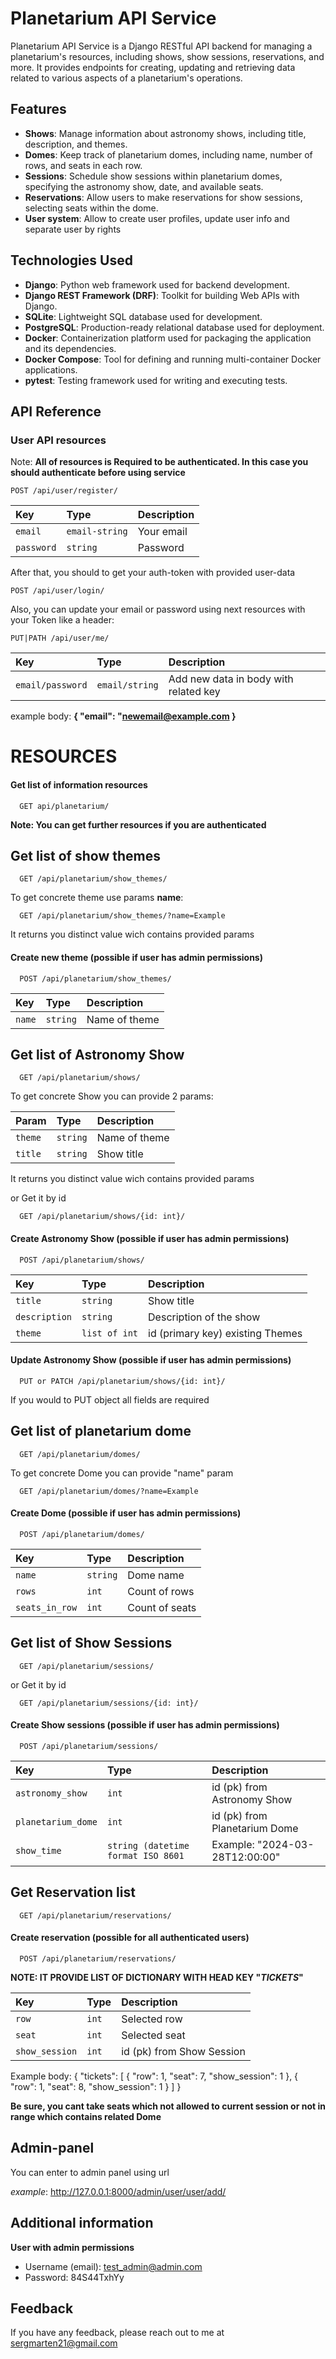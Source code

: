 # Planetarium API Service

Planetarium API Service is a Django RESTful API backend for managing a planetarium's resources, including shows, show sessions, reservations, and more. It provides endpoints for creating, updating and retrieving data related to various aspects of a planetarium's operations.

## Features

- **Shows**: Manage information about astronomy shows, including title, description, and themes.
- **Domes**: Keep track of planetarium domes, including name, number of rows, and seats in each row.
- **Sessions**: Schedule show sessions within planetarium domes, specifying the astronomy show, date, and available seats.
- **Reservations**: Allow users to make reservations for show sessions, selecting seats within the dome.
- **User system**: Allow to create user profiles, update user info and separate user by rights

## Technologies Used

- **Django**: Python web framework used for backend development.
- **Django REST Framework (DRF)**: Toolkit for building Web APIs with Django.
- **SQLite**: Lightweight SQL database used for development.
- **PostgreSQL**: Production-ready relational database used for deployment.
- **Docker**: Containerization platform used for packaging the application and its dependencies.
- **Docker Compose**: Tool for defining and running multi-container Docker applications.
- **pytest**: Testing framework used for writing and executing tests.

## API Reference

### User API resources
Note: **All of resources is Required to be authenticated. In this case you should authenticate before using service**

```http
POST /api/user/register/
```
| Key | Type     | Description                       |
| :-------- | :------- | :-------------------------------- |
| `email`      | `email-string` | Your email | **Required**. |
| `password`  | `string` | Password | **Required**. |

After that, you should to get your auth-token with provided user-data

```http
POST /api/user/login/
```

Also, you can update your email or password using next resources with your Token like a header:

```http
PUT|PATH /api/user/me/
```

| Key | Type     | Description                       |
| :-------- | :------- | :-------------------------------- |
| `email/password`      | `email/string` | Add new data in body with related key | 

example body:
**{
    "email": "newemail@example.com
}**

# RESOURCES

#### Get list of information resources

```http
  GET api/planetarium/
```

**Note: You can get further resources if you are authenticated**

## Get list of show themes

```http
  GET /api/planetarium/show_themes/
```

To get concrete theme use params **name**:
```http
  GET /api/planetarium/show_themes/?name=Example
```
It returns you distinct value wich contains provided params


#### Create new theme (possible if user has admin permissions)

```http
  POST /api/planetarium/show_themes/
```

| Key | Type     | Description                       |
| :-------- | :------- | :-------------------------------- |
| `name`      | `string` | Name of theme | **Required**. |

## Get list of Astronomy Show

```http
  GET /api/planetarium/shows/
```

To get concrete Show you can provide 2 params:

| Param | Type     | Description                       |
| :-------- | :------- | :-------------------------------- |
| `theme`  | `string` | Name of theme |
| `title`  | `string` | Show title |

It returns you distinct value wich contains provided params

or Get it by id

```http
  GET /api/planetarium/shows/{id: int}/
``` 

#### Create Astronomy Show (possible if user has admin permissions)

```http
  POST /api/planetarium/shows/
```

| Key | Type     | Description                       |
| :-------- | :------- | :-------------------------------- |
| `title`  | `string` | Show title | **requried** |
| `description`  | `string` | Description of the show | **requried** |
| `theme`  | `list of int` | id (primary key) existing Themes | **requried** |

#### Update Astronomy Show (possible if user has admin permissions)

```http
  PUT or PATCH /api/planetarium/shows/{id: int}/
```

If you would to PUT object all fields are required

## Get list of planetarium dome

```http
  GET /api/planetarium/domes/
```

To get concrete Dome you can provide "name" param

```http
  GET /api/planetarium/domes/?name=Example
```

#### Create Dome (possible if user has admin permissions)

```http
  POST /api/planetarium/domes/
```

| Key | Type     | Description                       |
| :-------- | :------- | :-------------------------------- |
| `name`  | `string` | Dome name | **requried** |
| `rows`  | `int` | Count of rows | **requried** |
| `seats_in_row`  | `int` | Count of seats | **requried** |

## Get list of Show Sessions

```http
  GET /api/planetarium/sessions/
```

or Get it by id

```http
  GET /api/planetarium/sessions/{id: int}/
``` 

#### Create Show sessions (possible if user has admin permissions)

```http
  POST /api/planetarium/sessions/
```

| Key | Type     | Description                       |
| :-------- | :------- | :-------------------------------- |
| `astronomy_show`  | `int` | id (pk) from Astronomy Show | **requried** |
| `planetarium_dome`  | `int` | id (pk) from Planetarium Dome | **requried** |
| `show_time`  | `string (datetime format ISO 8601 ` | Example: "2024-03-28T12:00:00" | **requried** |

## Get Reservation list

```http
  GET /api/planetarium/reservations/
```

#### Create reservation (possible for all authenticated users)

```http
  POST /api/planetarium/reservations/
```

**NOTE: IT PROVIDE LIST OF DICTIONARY WITH HEAD KEY "*TICKETS*"**

| Key | Type     | Description                       |
| :-------- | :------- | :-------------------------------- |
| `row`  | `int` | Selected row | **requried** |
| `seat`  | `int` | Selected seat | **requried** |
| `show_session`  | `int ` | id (pk) from Show Session | **requried** |

Example body:
{
    "tickets": [
        {
            "row": 1,
            "seat": 7,
            "show_session": 1
        },
        {
            "row": 1,
            "seat": 8,
            "show_session": 1
        }
    ]
}

**Be sure, you cant take seats which not allowed to current session or not in range which contains related Dome**

## Admin-panel

You can enter to admin panel using url

*example*:
http://127.0.0.1:8000/admin/user/user/add/

## Additional information

**User with admin permissions**
- Username (email): test_admin@admin.com
- Password: 84S44TxhYy



## Feedback

If you have any feedback, please reach out to me at sergmarten21@gmail.com

